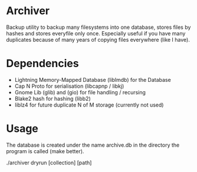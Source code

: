 Archiver
===================
Backup utility to backup many filesystems into one database, stores files by hashes and stores everyfile only once. 
Especially useful if you have many duplicates because of many years of copying files everywhere (like I have).

Dependencies
==================
- Lightning Memory-Mapped Database (liblmdb) for the Database
- Cap N Proto for serialisation (libcapnp / libkj)
- Gnome Lib (glib) and (gio) for file handling / recursing
- Blake2 hash for hashing (libb2)
- liblz4 for future duplicate N of M storage (currently not used)

Usage
=================
The database is created under the name archive.db in the directory the program is called (make better).

./archiver dryrun [collection] [path]
